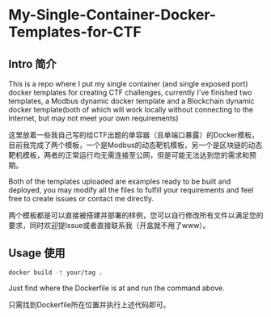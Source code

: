 #  My-Single-Container-Docker-Templates-for-CTF

##  Intro  简介

This is a repo where I put my single container (and single exposed port) docker templates for creating CTF challenges, currently I've finished two templates, a Modbus dynamic docker template and a Blockchain dynamic docker template(both of which will work locally without connecting to the Internet, but may not meet your own requirements)

这里放着一些我自己写的给CTF出题的单容器（且单端口暴露）的Docker模板，目前我完成了两个模板，一个是Modbus的动态靶机模板，另一个是区块链的动态靶机模板，两者的正常运行均无需连接至公网，但是可能无法达到您的需求和预期。



Both of the templates uploaded are examples ready to be built and deployed, you may modify all the files to fulfill your requirements and feel free to create issues or contact me directly.

两个模板都是可以直接被搭建并部署的样例，您可以自行修改所有文件以满足您的要求，同时欢迎提Issue或者直接联系我（开盒就不用了www）。

##  Usage  使用

```bash
docker build -t your/tag .
```

Just find where the Dockerfile is at and run the command above.

只需找到Dockerfile所在位置并执行上述代码即可。